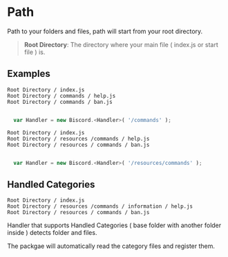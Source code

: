 # Path

Path to your folders and files, path will start from your root directory.

> **Root Directory**: The directory where your main file ( index.js or start file ) is.

## Examples

`Root Directory / index.js` <br>
`Root Directory / commands / help.js ` <br> 
`Root Directory / commands / ban.js ` <br>

```javascript

  var Handler = new Biscord.<Handler>( '/commands' );

```

`Root Directory / index.js` <br>
`Root Directory / resources /commands / help.js ` <br> 
`Root Directory / resources / commands / ban.js ` <br>

```javascript

  var Handler = new Biscord.<Handler>( '/resources/commands' );

```

## Handled Categories

`Root Directory / index.js` <br>
`Root Directory / resources /commands / information / help.js ` <br> 
`Root Directory / resources / commands / ban.js ` <br>

Handler that supports Handled Categories ( base folder with another folder inside ) detects folder and files.

The packgae will automatically read the category files and register them.
